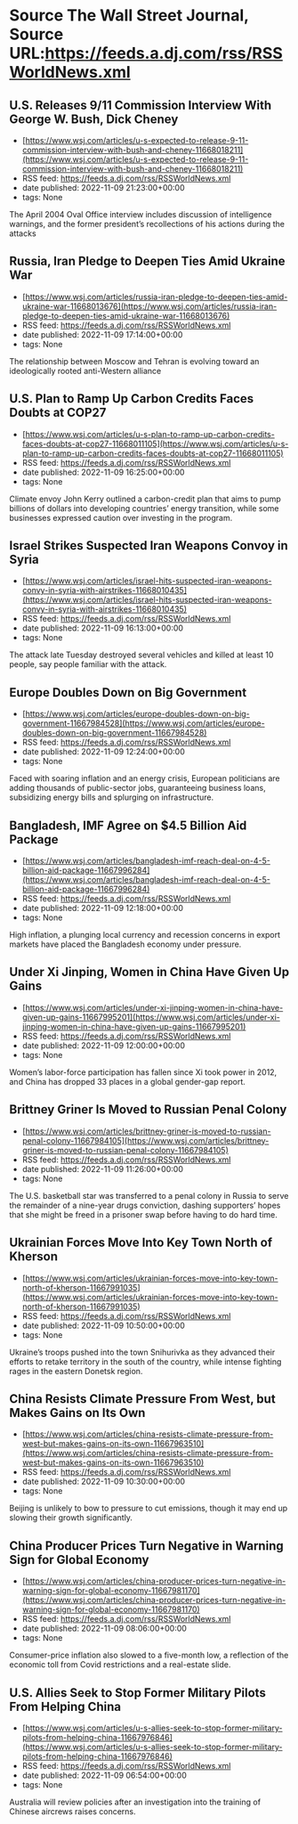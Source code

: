 # Source The Wall Street Journal, Source URL:https://feeds.a.dj.com/rss/RSSWorldNews.xml

## U.S. Releases 9/11 Commission Interview With George W. Bush, Dick Cheney
 - [https://www.wsj.com/articles/u-s-expected-to-release-9-11-commission-interview-with-bush-and-cheney-11668018211](https://www.wsj.com/articles/u-s-expected-to-release-9-11-commission-interview-with-bush-and-cheney-11668018211)
 - RSS feed: https://feeds.a.dj.com/rss/RSSWorldNews.xml
 - date published: 2022-11-09 21:23:00+00:00
 - tags: None

The April 2004 Oval Office interview includes discussion of intelligence warnings, and the former president’s recollections of his actions during the attacks

## Russia, Iran Pledge to Deepen Ties Amid Ukraine War
 - [https://www.wsj.com/articles/russia-iran-pledge-to-deepen-ties-amid-ukraine-war-11668013676](https://www.wsj.com/articles/russia-iran-pledge-to-deepen-ties-amid-ukraine-war-11668013676)
 - RSS feed: https://feeds.a.dj.com/rss/RSSWorldNews.xml
 - date published: 2022-11-09 17:14:00+00:00
 - tags: None

The relationship between Moscow and Tehran is evolving toward an ideologically rooted anti-Western alliance

## U.S. Plan to Ramp Up Carbon Credits Faces Doubts at COP27
 - [https://www.wsj.com/articles/u-s-plan-to-ramp-up-carbon-credits-faces-doubts-at-cop27-11668011105](https://www.wsj.com/articles/u-s-plan-to-ramp-up-carbon-credits-faces-doubts-at-cop27-11668011105)
 - RSS feed: https://feeds.a.dj.com/rss/RSSWorldNews.xml
 - date published: 2022-11-09 16:25:00+00:00
 - tags: None

Climate envoy John Kerry outlined a carbon-credit plan that aims to pump billions of dollars into developing countries’ energy transition, while some businesses expressed caution over investing in the program.

## Israel Strikes Suspected Iran Weapons Convoy in Syria
 - [https://www.wsj.com/articles/israel-hits-suspected-iran-weapons-convy-in-syria-with-airstrikes-11668010435](https://www.wsj.com/articles/israel-hits-suspected-iran-weapons-convy-in-syria-with-airstrikes-11668010435)
 - RSS feed: https://feeds.a.dj.com/rss/RSSWorldNews.xml
 - date published: 2022-11-09 16:13:00+00:00
 - tags: None

The attack late Tuesday destroyed several vehicles and killed at least 10 people, say people familiar with the attack.

## Europe Doubles Down on Big Government
 - [https://www.wsj.com/articles/europe-doubles-down-on-big-government-11667984528](https://www.wsj.com/articles/europe-doubles-down-on-big-government-11667984528)
 - RSS feed: https://feeds.a.dj.com/rss/RSSWorldNews.xml
 - date published: 2022-11-09 12:24:00+00:00
 - tags: None

Faced with soaring inflation and an energy crisis, European politicians are adding thousands of public-sector jobs, guaranteeing business loans, subsidizing energy bills and splurging on infrastructure.

## Bangladesh, IMF Agree on $4.5 Billion Aid Package
 - [https://www.wsj.com/articles/bangladesh-imf-reach-deal-on-4-5-billion-aid-package-11667996284](https://www.wsj.com/articles/bangladesh-imf-reach-deal-on-4-5-billion-aid-package-11667996284)
 - RSS feed: https://feeds.a.dj.com/rss/RSSWorldNews.xml
 - date published: 2022-11-09 12:18:00+00:00
 - tags: None

High inflation, a plunging local currency and recession concerns in export markets have placed the Bangladesh economy under pressure.

## Under Xi Jinping, Women in China Have Given Up Gains
 - [https://www.wsj.com/articles/under-xi-jinping-women-in-china-have-given-up-gains-11667995201](https://www.wsj.com/articles/under-xi-jinping-women-in-china-have-given-up-gains-11667995201)
 - RSS feed: https://feeds.a.dj.com/rss/RSSWorldNews.xml
 - date published: 2022-11-09 12:00:00+00:00
 - tags: None

Women’s labor-force participation has fallen since Xi took power in 2012, and China has dropped 33 places in a global gender-gap report.

## Brittney Griner Is Moved to Russian Penal Colony
 - [https://www.wsj.com/articles/brittney-griner-is-moved-to-russian-penal-colony-11667984105](https://www.wsj.com/articles/brittney-griner-is-moved-to-russian-penal-colony-11667984105)
 - RSS feed: https://feeds.a.dj.com/rss/RSSWorldNews.xml
 - date published: 2022-11-09 11:26:00+00:00
 - tags: None

The U.S. basketball star was transferred to a penal colony in Russia to serve the remainder of a nine-year drugs conviction, dashing supporters’ hopes that she might be freed in a prisoner swap before having to do hard time.

## Ukrainian Forces Move Into Key Town North of Kherson
 - [https://www.wsj.com/articles/ukrainian-forces-move-into-key-town-north-of-kherson-11667991035](https://www.wsj.com/articles/ukrainian-forces-move-into-key-town-north-of-kherson-11667991035)
 - RSS feed: https://feeds.a.dj.com/rss/RSSWorldNews.xml
 - date published: 2022-11-09 10:50:00+00:00
 - tags: None

Ukraine’s troops pushed into the town Snihurivka as they advanced their efforts to retake territory in the south of the country, while intense fighting rages in the eastern Donetsk region.

## China Resists Climate Pressure From West, but Makes Gains on Its Own
 - [https://www.wsj.com/articles/china-resists-climate-pressure-from-west-but-makes-gains-on-its-own-11667963510](https://www.wsj.com/articles/china-resists-climate-pressure-from-west-but-makes-gains-on-its-own-11667963510)
 - RSS feed: https://feeds.a.dj.com/rss/RSSWorldNews.xml
 - date published: 2022-11-09 10:30:00+00:00
 - tags: None

Beijing is unlikely to bow to pressure to cut emissions, though it may end up slowing their growth significantly.

## China Producer Prices Turn Negative in Warning Sign for Global Economy
 - [https://www.wsj.com/articles/china-producer-prices-turn-negative-in-warning-sign-for-global-economy-11667981170](https://www.wsj.com/articles/china-producer-prices-turn-negative-in-warning-sign-for-global-economy-11667981170)
 - RSS feed: https://feeds.a.dj.com/rss/RSSWorldNews.xml
 - date published: 2022-11-09 08:06:00+00:00
 - tags: None

Consumer-price inflation also slowed to a five-month low, a reflection of the economic toll from Covid restrictions and a real-estate slide.

## U.S. Allies Seek to Stop Former Military Pilots From Helping China
 - [https://www.wsj.com/articles/u-s-allies-seek-to-stop-former-military-pilots-from-helping-china-11667976846](https://www.wsj.com/articles/u-s-allies-seek-to-stop-former-military-pilots-from-helping-china-11667976846)
 - RSS feed: https://feeds.a.dj.com/rss/RSSWorldNews.xml
 - date published: 2022-11-09 06:54:00+00:00
 - tags: None

Australia will review policies after an investigation into the training of Chinese aircrews raises concerns.
